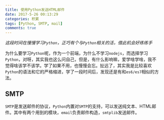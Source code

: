 ```yaml
---
title: 使用Python发送HTML邮件
date: 2017-5-26 00:13:29
categories: 积累
tags: [Python, SMTP, mail]
comments: true
---
```


_这段时间在慢慢学习`Python`，正巧有个与`Python`相关的活，借此机会好练练手_

为什么要学习`Python`呢，作为一个前端，为什么不学习`nodejs`，而选择学习`Python`，对呀，其实我也这么问自己，但是，有什么影响嘛，爱学啥学啥，我不觉得啥该学不该学。学了如果不用，也慢慢会忘。扯远了，其实我是比较喜欢`Python`的语法和它的严格缩进，学了一段时间后，发现还是有和`es6/es7`相似的方法。

## SMTP
`SMTP`是发送邮件的协议，`Python`内置对`SMTP`的支持，可以发送纯文本、HTML邮件。其中有两个用到的模块，`email`负责邮件构造，`smtplib`发送邮件。